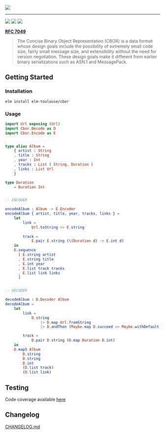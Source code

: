 ![](https://raw.githubusercontent.com/elm-toulouse/cbor/master/.github/logo.png)

---

[![](https://img.shields.io/elm-package/v/elm-toulouse/cbor.svg?style=for-the-badge)](https://package.elm-lang.org/packages/elm-toulouse/cbor/latest/) 
[![](https://img.shields.io/travis/elm-toulouse/cbor.svg?style=for-the-badge)](https://travis-ci.org/elm-toulouse/cbor/builds)
[![](https://img.shields.io/github/license/elm-toulouse/cbor.svg?style=for-the-badge)](https://github.com/elm-toulouse/cbor/blob/master/LICENSE)


[**RFC 7049**](https://tools.ietf.org/html/rfc7049)

> The Concise Binary Object Representation (CBOR) is a data format
> whose design goals include the possibility of extremely small code
> size, fairly small message size, and extensibility without the need
> for version negotiation.  These design goals make it different from
> earlier binary serializations such as ASN.1 and MessagePack.

## Getting Started

### Installation

```
elm install elm-toulouse/cbor
```

### Usage

```elm
import Url exposing (Url)
import Cbor.Decode as D
import Cbor.Encode as E


type alias Album =
    { artist : String
    , title : String
    , year : Int
    , tracks : List ( String, Duration )
    , links : List Url
    }

type Duration
    = Duration Int


-- ENCODER

encodeAlbum : Album -> E.Encoder
encodeAlbum { artist, title, year, tracks, links } =
    let 
        link =  
            Url.toString >> E.string
      
        track = 
            E.pair E.string (\(Duration d) -> E.int d)
    in
    E.sequence 
      [ E.string artist
      , E.string title
      , E.int year
      , E.list track tracks
      , E.list link links
      ]


-- DECODER

decodeAlbum : D.Decoder Album
decodeAlbum =
    let
        link =
            D.string
                |> D.map Url.fromString
                |> D.andThen (Maybe.map D.succeed >> Maybe.withDefault D.fail)

        track =
            D.pair D.string (D.map Duration D.int)
    in
    D.map5 Album
        D.string
        D.string
        D.int
        (D.list track)
        (D.list link)

```

## Testing

Code coverage available [here](https://elm-toulouse.github.io/cbor)

## Changelog

[CHANGELOG.md](https://github.com/elm-toulouse/cbor/blob/master/CHANGELOG.md)
